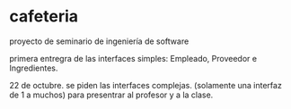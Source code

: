 # cafeteria
proyecto de seminario de ingeniería de software

primera entregra de las interfaces simples: Empleado, Proveedor e Ingredientes.


22 de octubre.
  se piden las interfaces complejas.
    (solamente una interfaz de 1 a muchos) para presentrar al profesor y a la clase.
